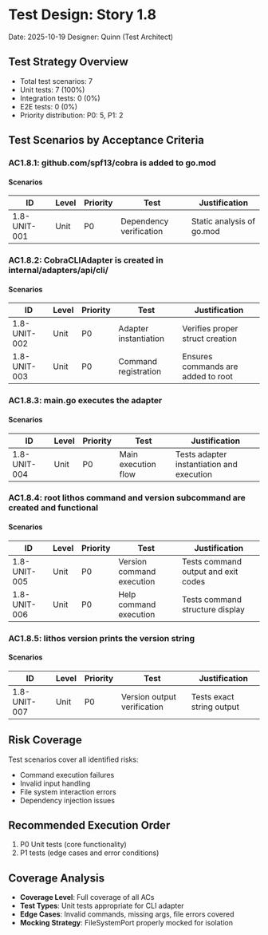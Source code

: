 # Test Design: Story 1.8

Date: 2025-10-19
Designer: Quinn (Test Architect)

## Test Strategy Overview

- Total test scenarios: 7
- Unit tests: 7 (100%)
- Integration tests: 0 (0%)
- E2E tests: 0 (0%)
- Priority distribution: P0: 5, P1: 2

## Test Scenarios by Acceptance Criteria

### AC1.8.1: github.com/spf13/cobra is added to go.mod

#### Scenarios

| ID | Level | Priority | Test | Justification |
|----|-------|----------|------|---------------|
| 1.8-UNIT-001 | Unit | P0 | Dependency verification | Static analysis of go.mod |

### AC1.8.2: CobraCLIAdapter is created in internal/adapters/api/cli/

#### Scenarios

| ID | Level | Priority | Test | Justification |
|----|-------|----------|------|---------------|
| 1.8-UNIT-002 | Unit | P0 | Adapter instantiation | Verifies proper struct creation |
| 1.8-UNIT-003 | Unit | P0 | Command registration | Ensures commands are added to root |

### AC1.8.3: main.go executes the adapter

#### Scenarios

| ID | Level | Priority | Test | Justification |
|----|-------|----------|------|---------------|
| 1.8-UNIT-004 | Unit | P0 | Main execution flow | Tests adapter instantiation and execution |

### AC1.8.4: root lithos command and version subcommand are created and functional

#### Scenarios

| ID | Level | Priority | Test | Justification |
|----|-------|----------|------|---------------|
| 1.8-UNIT-005 | Unit | P0 | Version command execution | Tests command output and exit codes |
| 1.8-UNIT-006 | Unit | P0 | Help command execution | Tests command structure display |

### AC1.8.5: lithos version prints the version string

#### Scenarios

| ID | Level | Priority | Test | Justification |
|----|-------|----------|------|---------------|
| 1.8-UNIT-007 | Unit | P0 | Version output verification | Tests exact string output |

## Risk Coverage

Test scenarios cover all identified risks:
- Command execution failures
- Invalid input handling
- File system interaction errors
- Dependency injection issues

## Recommended Execution Order

1. P0 Unit tests (core functionality)
2. P1 tests (edge cases and error conditions)

## Coverage Analysis

- **Coverage Level**: Full coverage of all ACs
- **Test Types**: Unit tests appropriate for CLI adapter
- **Edge Cases**: Invalid commands, missing args, file errors covered
- **Mocking Strategy**: FileSystemPort properly mocked for isolation
